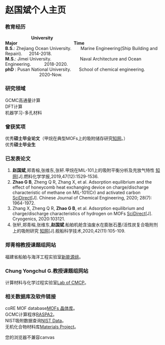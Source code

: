 # 赵国斌个人主页

### 教育经历 
&emsp;&emsp;&emsp;&emsp;&emsp;&emsp;**University**&ensp;&emsp;&emsp;&emsp;&emsp;&ensp;&emsp;&ensp;&ensp;&emsp;&emsp;&emsp;&emsp;&emsp;&emsp;**Major**&ensp;&ensp;&ensp;&ensp;&ensp;&ensp;&ensp;&ensp;&ensp;&ensp;&emsp;&emsp;&emsp;&emsp;&emsp;&emsp;&emsp;&emsp;**Time**      
**B.S.**: Zhejiang Ocean University. &emsp; &nbsp; Marine Engineering(Ship Building and Repairi). &emsp;    2014-2018.    
**M.S.**: Jimei University.          &ensp; &emsp; &emsp;&emsp;&emsp; &emsp;Naval Architecture and Ocean Engineering.&ensp;&ensp; &emsp; &ensp;2018-2020.    
**phD** : Pusan National University. &emsp;&nbsp;  School of chemical engineering. &ensp;&ensp;&ensp;&ensp;&ensp;&ensp;&emsp;&emsp; &ensp;&ensp;&ensp; &ensp; 2020-Now.    


### 研究领域

 GCMC高通量计算    
 DFT计算    
 机器学习-多孔材料    


### 曾获奖项    
     
 优秀**硕士毕业论文**（甲烷在典型MOFs上的吸附储存研究[知网](https://kns.cnki.net/KCMS/detail/detail.aspx?dbcode=CMFD&dbname=CMFD202002&filename=1020961336.nh&uid=WEEvREcwSlJHSldSdmVqMDh6aSs3b2dEOXcrbmw2R1VuNGZtY004clozaz0=$9A4hF_YAuvQ5obgVAqNKPCYcEjKensW4IQMovwHtwkF4VYPoHbKxJw!!&v=MDg4NjllWnFGQ2psVzd2SVZGMjVIcnErSDlMUHFaRWJQSVI4ZVgxTHV4WVM3RGgxVDNxVHJXTTFGckNVUjdxZVo= "甲烷在典型MOFs上的吸附储存研究")。）       
 优秀**硕士毕业生**
      
### 已发表论文       
      
1. **赵国斌**,郑青榕,张维东,张轩.甲烷在MIL-101上的吸附平衡分析及充放气特性 [知网](https://kns.cnki.net/KCMS/detail/detail.aspx?dbcode=CJFQ&dbname=CJFDLAST2020&filename=RLHX201912013&uid=WEEvREcwSlJHSldSdmVqMDh6aSs3b2dBVWNnTFQ4K0NTT2J4UnZDOHBvWT0=$9A4hF_YAuvQ5obgVAqNKPCYcEjKensW4IQMovwHtwkF4VYPoHbKxJw!!&v=MTEwMzZVYnpNTnlIRGRyRzRIOWpOclk5RVo0UjhlWDFMdXhZUzdEaDFUM3FUcldNMUZyQ1VSN3FlWmVacEZ5emw= "鄙人第一篇论文")[J].燃料化学学报,2019,47(12):1529-1536.      
2. **Zhao G B**, Zheng Q R, Zhang X, et al. Adsorption equilibrium and the effect of honeycomb heat exchanging device on charge/discharge characteristic of methane on MIL-101(Cr) and activated carbon [SciDirect](https://www.sciencedirect.com/science/article/abs/pii/S1004954120302111 "鄙人第二篇论文")[J]. Chinese Journal of Chemical Engineering, 2020; 28(7): 1964-1972.       
3. Zhang X, Zheng Q R, **Zhao G B**, et al. Adsorption equilibrium and charge/discharge characteristics of hydrogen on MOFs [SciDirect](https://www.sciencedirect.com/science/article/abs/pii/S0011227520301235 "鄙人参与的篇论文")[J]. Cryogenics, 2020:103121.          
4. 张轩,郑青榕,张维东,**赵国斌**.船舶机舱含油废水在膨胀石墨/活性炭复合吸附剂上的吸附研究 [知网](https://kns.cnki.net/KCMS/detail/detail.aspx?dbcode=CJFQ&dbname=CJFDLAST2020&filename=JCKX202011021&uid=WEEvREcwSlJHSldSdmVqMDh6aSs3b2dBVWNnTFQ4K0NTT2J4UnZDOHBvWT0=$9A4hF_YAuvQ5obgVAqNKPCYcEjKensW4IQMovwHtwkF4VYPoHbKxJw!!&v=MzAwNzBITnJvOUhaWVI4ZVgxTHV4WVM3RGgxVDNxVHJXTTFGckNVUjdxZVplWnBGeXptVXIvTkx5N0Fkckc0SE4= "鄙人参与的篇论文")[J].舰船科学技术,2020,42(11):105-109.      
       
### 郑青榕教授课题组网站        

福建省船舶与海洋工程实验室[新能源组](http://mei.jmu.edu.cn/info/1070/1126.htm "鄙人硕士就读的科研组")。
### Chung Yongchul G.教授课题组网站       

计算材料与化学过程实验室[Lab of CMCP](https://cmcp-group.github.io/ "目前鄙人就读的科研组")。
### 相关数据库及软件链接      
coRE MOF database[MOFs 晶体库](https://zenodo.org/record/3677685#.X8uDkrniuUl "2019coRE MOF")。        
GCMC计算程序[RASPA2](https://github.com/iRASPA/RASPA2 "Make by David")。         
NIST吸附数据查询[NIST Data](https://adsorption.nist.gov/index.php#home "Adsorption data")。          
无机化合物材料库[Materials Project](https://materialsproject.org/ "Materials project")。            

<!-- 时钟控件 -->
<div id="clockdiv"><canvas id="dom" width="180" height="180">您的浏览器不兼容canvas</canvas></div>
<script type="text/javascript" src="https://blog-static.cnblogs.com/files/cyuanwu/clock.js"></script>

